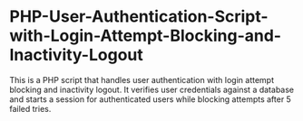 # PHP-User-Authentication-Script-with-Login-Attempt-Blocking-and-Inactivity-Logout
This is a PHP script that handles user authentication with login attempt blocking and inactivity logout. It verifies user credentials against a database and starts a session for authenticated users while blocking attempts after 5 failed tries.

